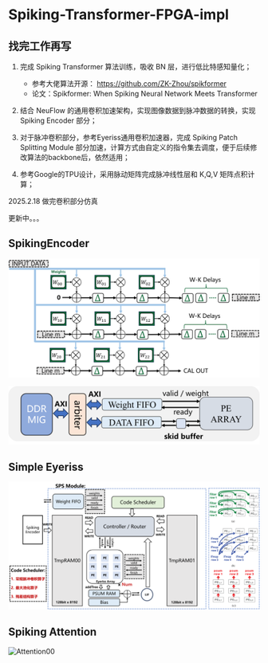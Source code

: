 # Spiking-Transformer-FPGA-impl

## 找完工作再写

1. 完成 Spiking Transformer 算法训练，吸收 BN 层，进行低比特感知量化；
    - 参考大佬算法开源： https://github.com/ZK-Zhou/spikformer
    - 论文：Spikformer: When Spiking Neural Network Meets Transformer

2. 结合 NeuFlow 的通用卷积加速架构，实现图像数据到脉冲数据的转换，实现 Spiking Encoder 部分；

3. 对于脉冲卷积部分，参考Eyeriss通用卷积加速器，完成 Spiking Patch Splitting Module 部分加速，计算方式由自定义的指令集去调度，便于后续修改算法的backbone后，依然适用；

4. 参考Google的TPU设计，采用脉动矩阵完成脉冲线性层和 K,Q,V 矩阵点积计算；

2025.2.18 做完卷积部分仿真

更新中。。。

## SpikingEncoder

![SpikingEncoder00](./Toddler_proj_fig/SpikingEncoder.png)

![SpikingEncoder01](./Toddler_proj_fig/SpikingEncoder_1.png)

## Simple Eyeriss

![Eyeriss00](./Toddler_proj_fig/Eyeriss_part.png)

## Spiking Attention

![Attention00](./Toddler_proj_fig/Attention.png)


